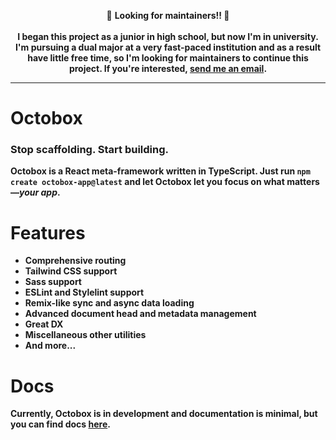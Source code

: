<p align="center">🚨 <strong>Looking for maintainers!!<strong> 🚨<br><br>I began this project as a junior in high school, but now I'm in university. I'm pursuing a dual major at a very fast-paced institution and as a result have little free time, so I'm looking for maintainers to continue this project. If you're interested, <a href="mailto:me@thomasricci.dev">send me an email</a>.</p>

<hr>

# Octobox
### Stop scaffolding. Start building.
Octobox is a React meta-framework written in TypeScript. Just run `npm create octobox-app@latest` and let Octobox let you focus on what matters&mdash;*your app*.

# Features
* Comprehensive routing
* Tailwind CSS support
* Sass support
* ESLint and Stylelint support
* Remix-like sync and async data loading
* Advanced document head and metadata management
* Great DX
* Miscellaneous other utilities
* And more...

# Docs
Currently, Octobox is in development and documentation is minimal, but you can find docs [here](https://github.com/tom-ricci/octobox/tree/main/docs).
